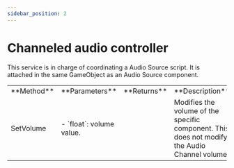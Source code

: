 ```yaml
---
sidebar_position: 2
---
```


# Channeled audio controller

This service is in charge of coordinating a Audio Source script. It is attached in the same GameObject as an Audio Source component.

<table>
    <tr>
        <td>**Method**</td>
        <td>**Parameters**</td>
        <td>**Returns**</td>
        <td>**Description**</td>
    </tr>
    <tr>
        <td>SetVolume</td>
        <td>
            - `float`: volume value.
        </td>
        <td></td>
        <td>Modifies the volume of the specific component. This does not modify the Audio Channel volume.</td>
    </tr>
</table>
